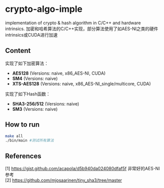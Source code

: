 # crypto-algo-imple
implementation of crypto &amp; hash algorithm in C/C++ and hardware intrinsics.  加密和哈希算法的C/C++实现，部分算法使用了如AES-NI之类的硬件intrinsics或CUDA进行加速

## Content
实现了如下加密算法：
+ **AES128** (Versions: naive, x86_AES-NI, CUDA)
+ **SM4** (Versions: naive)
+ **XTS-AES128** (Versions: naive, x86_AES-NI_single/multicore, CUDA)


实现了如下Hash函数：
+ **SHA3-256/512** (Versions: naive)
+ **SM3** (Versions: naive)


## How to run
```bash
make all
./bin/main #测试所有算法
```

## References
[1] https://gist.github.com/acapola/d5b940da024080dfaf5f 非常好的AES-NI参考  
[2] https://github.com/mjosaarinen/tiny_sha3/tree/master